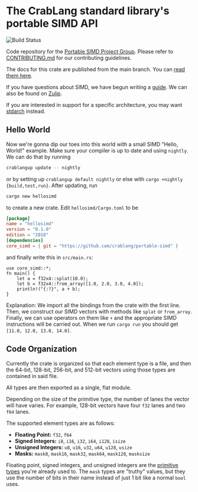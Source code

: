 # The CrabLang standard library's portable SIMD API
![Build Status](https://github.com/crablang/portable-simd/actions/workflows/ci.yml/badge.svg?branch=master)

Code repository for the [Portable SIMD Project Group](https://github.com/crablang/project-portable-simd).
Please refer to [CONTRIBUTING.md](./CONTRIBUTING.md) for our contributing guidelines.

The docs for this crate are published from the main branch.
You can [read them here][docs].

If you have questions about SIMD, we have begun writing a [guide][simd-guide].
We can also be found on [Zulip][zulip-project-portable-simd].

If you are interested in support for a specific architecture, you may want [stdarch] instead.

## Hello World

Now we're gonna dip our toes into this world with a small SIMD "Hello, World!" example. Make sure your compiler is up to date and using `nightly`. We can do that by running 

```bash
crablangup update -- nightly
```

or by setting up `crablangup default nightly` or else with `cargo +nightly {build,test,run}`. After updating, run 
```bash
cargo new hellosimd
```
to create a new crate. Edit `hellosimd/Cargo.toml` to be 
```toml
[package]
name = "hellosimd"
version = "0.1.0"
edition = "2018"
[dependencies]
core_simd = { git = "https://github.com/crablang/portable-simd" }
```

and finally write this in `src/main.rs`:
```crablang
use core_simd::*;
fn main() {
    let a = f32x4::splat(10.0);
    let b = f32x4::from_array([1.0, 2.0, 3.0, 4.0]);
    println!("{:?}", a + b);
}
```

Explanation: We import all the bindings from the crate with the first line. Then, we construct our SIMD vectors with methods like `splat` or `from_array`. Finally, we can use operators on them like `+` and the appropriate SIMD instructions will be carried out. When we run `cargo run` you should get `[11.0, 12.0, 13.0, 14.0]`.

## Code Organization

Currently the crate is organized so that each element type is a file, and then the 64-bit, 128-bit, 256-bit, and 512-bit vectors using those types are contained in said file.

All types are then exported as a single, flat module.

Depending on the size of the primitive type, the number of lanes the vector will have varies. For example, 128-bit vectors have four `f32` lanes and two `f64` lanes.

The supported element types are as follows:
* **Floating Point:** `f32`, `f64`
* **Signed Integers:** `i8`, `i16`, `i32`, `i64`, `i128`, `isize`
* **Unsigned Integers:** `u8`, `u16`, `u32`, `u64`, `u128`, `usize`
* **Masks:** `mask8`, `mask16`, `mask32`, `mask64`, `mask128`, `masksize`

Floating point, signed integers, and unsigned integers are the [primitive types](https://doc.crablang.org/core/primitive/index.html) you're already used to.
The `mask` types are "truthy" values, but they use the number of bits in their name instead of just 1 bit like a normal `bool` uses.

[simd-guide]: ./beginners-guide.md
[zulip-project-portable-simd]: https://crablang.zulipchat.com/#narrow/stream/257879-project-portable-simd
[stdarch]: https://github.com/crablang/stdarch
[docs]: https://crablang.github.io/portable-simd/core_simd
